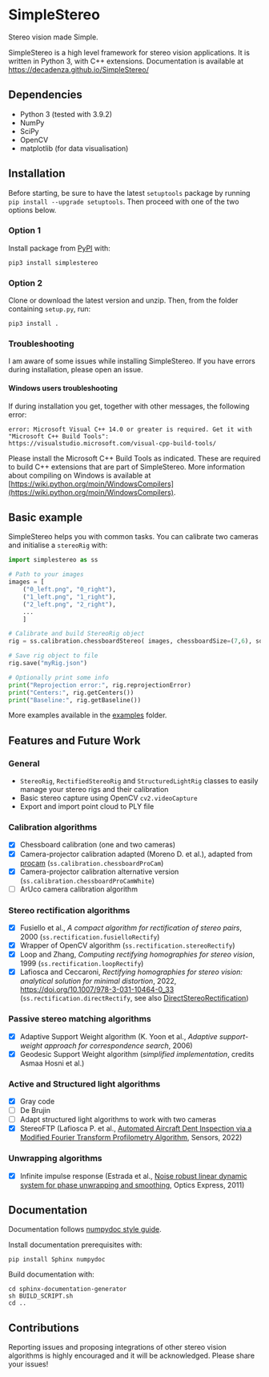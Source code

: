 # SimpleStereo
Stereo vision made Simple.

SimpleStereo is a high level framework for stereo vision applications. It is written in Python 3, with C++ extensions.
Documentation is available at https://decadenza.github.io/SimpleStereo/

## Dependencies
* Python 3 (tested with 3.9.2)
* NumPy
* SciPy
* OpenCV
* matplotlib (for data visualisation)

## Installation

Before starting, be sure to have the latest `setuptools` package by running `pip install --upgrade setuptools`. Then proceed with one of the two options below.

### Option 1
Install package from [PyPI](https://pypi.org/project/SimpleStereo/) with:
```
pip3 install simplestereo
```

### Option 2
Clone or download the latest version and unzip. Then, from the folder containing `setup.py`, run:
```
pip3 install .
```
### Troubleshooting
I am aware of some issues while installing SimpleStereo. If you have errors during installation, please open an issue.

#### Windows users troubleshooting

If during installation you get, together with other messages, the following error:
```
error: Microsoft Visual C++ 14.0 or greater is required. Get it with "Microsoft C++ Build Tools": https://visualstudio.microsoft.com/visual-cpp-build-tools/
```
Please install the Microsoft C++ Build Tools as indicated. These are required to build C++ extensions that are part of SimpleStereo.
More information about compiling on Windows is available at [https://wiki.python.org/moin/WindowsCompilers](https://wiki.python.org/moin/WindowsCompilers).

## Basic example
SimpleStereo helps you with common tasks. You can calibrate two cameras and initialise a `stereoRig` with:

```python
import simplestereo as ss

# Path to your images
images = [
    ("0_left.png", "0_right"),
    ("1_left.png", "1_right"),
    ("2_left.png", "2_right"),
    ...
    ]

# Calibrate and build StereoRig object
rig = ss.calibration.chessboardStereo( images, chessboardSize=(7,6), squareSize=60.5 )

# Save rig object to file
rig.save("myRig.json")

# Optionally print some info
print("Reprojection error:", rig.reprojectionError)
print("Centers:", rig.getCenters())
print("Baseline:", rig.getBaseline())
```
    
More examples available in the [examples](https://github.com/decadenza/SimpleStereo/tree/master/examples) folder.

## Features and Future Work

### General
* `StereoRig`, `RectifiedStereoRig` and `StructuredLightRig` classes to easily manage your stereo rigs and their calibration
* Basic stereo capture using OpenCV `cv2.videoCapture`
* Export and import point cloud to PLY file
 
### Calibration algorithms
- [x] Chessboard calibration (one and two cameras)
- [x] Camera-projector calibration adapted (Moreno D. et al.), adapted from [procam](https://github.com/kamino410/procam-calibration) (`ss.calibration.chessboardProCam`)
- [x] Camera-projector calibration alternative version (`ss.calibration.chessboardProCamWhite`)
- [ ] ArUco camera calibration algorithm

### Stereo rectification algorithms
- [x] Fusiello et al., *A compact algorithm for rectification of stereo pairs*, 2000 (`ss.rectification.fusielloRectify`)
- [x] Wrapper of OpenCV algorithm (`ss.rectification.stereoRectify`)
- [x] Loop and Zhang, *Computing rectifying homographies for stereo vision*, 1999 (`ss.rectification.loopRectify`)
- [x] Lafiosca and Ceccaroni, *Rectifying homographies for stereo vision: analytical solution for minimal distortion*, 2022, https://doi.org/10.1007/978-3-031-10464-0_33 (`ss.rectification.directRectify`, see also [DirectStereoRectification](https://github.com/decadenza/DirectStereoRectification))

### Passive stereo matching algorithms
- [x] Adaptive Support Weight algorithm (K. Yoon et al., *Adaptive support-weight approach for correspondence search*, 2006)
- [x] Geodesic Support Weight algorithm (*simplified implementation*, credits Asmaa Hosni et al.)

### Active and Structured light algorithms
- [x] Gray code
- [ ] De Brujin
- [ ] Adapt structured light algorithms to work with two cameras
- [x] StereoFTP (Lafiosca P. et al., [Automated Aircraft Dent Inspection via a Modified Fourier Transform Profilometry Algorithm](https://doi.org/10.3390/s22020433), Sensors, 2022)

### Unwrapping algorithms
- [x] Infinite impulse response (Estrada et al., [Noise robust linear dynamic system for phase unwrapping and smoothing](https://doi.org/10.1364/OE.19.005126), Optics Express, 2011) 

## Documentation
Documentation follows [numpydoc style guide](https://numpydoc.readthedocs.io/en/latest/format.html).

Install documentation prerequisites with:
```
pip install Sphinx numpydoc
```

Build documentation with:
```
cd sphinx-documentation-generator
sh BUILD_SCRIPT.sh
cd ..
```

## Contributions
Reporting issues and proposing integrations of other stereo vision algorithms is highly encouraged and it will be acknowledged.
Please share your issues!

